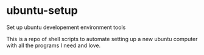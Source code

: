 # ubuntu-setup
Set up ubuntu developement environment tools

This is a repo of shell scripts to automate setting up a new ubuntu computer with all the programs I need and love.
